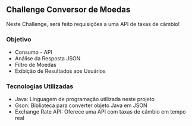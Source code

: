 ## Challenge Conversor de Moedas

Neste Challenge, será feito requisições a uma API de taxas de câmbio!

### Objetivo
- Consumo - API
- Análise da Resposta JSON
- Filtro de Moedas
- Exibição de Resultados aos Usuários

### Tecnologias Utilizadas
- Java: Linguagem de programação utilizada neste projeto
- Gson: Biblioteca para converter objeto Java em JSON
- Exchange Rate API: Oferece uma API com taxas de câmbio em tempo real